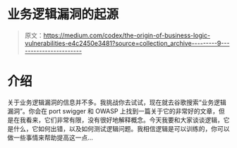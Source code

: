 # 业务逻辑漏洞的起源

> 原文：<https://medium.com/codex/the-origin-of-business-logic-vulnerabilities-e4c2450e3481?source=collection_archive---------9----------------------->

# 介绍

关于业务逻辑漏洞的信息并不多。我挑战你去试试，现在就去谷歌搜索“业务逻辑漏洞”。你会在 port swigger 和 OWASP 上找到一篇关于它的非常好的文章，但是在我看来，它们非常有限，没有很好地解释概念。今天我要和大家谈谈逻辑，它是什么，它如何出错，以及如何测试逻辑问题。我相信逻辑是可以训练的，你可以做一些事情来帮助提高这一点…